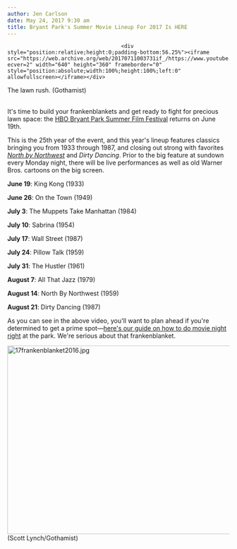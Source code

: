```yaml
---
author: Jen Carlson
date: May 24, 2017 9:30 am
title: Bryant Park's Summer Movie Lineup For 2017 Is HERE
---
```


	
										<div style="position:relative;height:0;padding-bottom:56.25%"><iframe src="https://web.archive.org/web/20170711003731if_/https://www.youtube.com/embed/4UdPZcXwMrQ?ecver=2" width="640" height="360" frameborder="0" style="position:absolute;width:100%;height:100%;left:0" allowfullscreen></iframe></div>
<span class="photo_caption">The lawn rush. (Gothamist)</span>

<p><br>
It&apos;s time to build your frankenblankets and get ready to fight for precious lawn space: the <a href="https://web.archive.org/web/20170711003731/http://bryantpark.org/events/2017/05/24/hbo-bryant-park-film-fest-lineup-reveal">HBO Bryant Park Summer Film Festival</a> returns on June 19th.</p>

<p>This is the 25th year of the event, and this year&apos;s lineup features classics bringing you from 1933 through 1987, and closing out strong with favorites <a href="https://web.archive.org/web/20170711003731/http://gothamist.com/2017/04/01/hitchcocks_genre-defying_masterpiec.php"><em>North by Northwest</em></a> and <em>Dirty Dancing</em>. Prior to the big feature at sundown every Monday night, there will be live performances as well as old Warner Bros. cartoons on the big screen.</p>

<p><strong>June 19</strong>: King Kong (1933)</p>

<p><strong>June 26</strong>: On the Town (1949)</p>

<p><strong>July 3</strong>: The Muppets Take Manhattan (1984)</p>

<p><strong>July 10</strong>: Sabrina (1954)</p>

<p><strong>July 17</strong>: Wall Street (1987)</p>

<p><strong>July 24</strong>: Pillow Talk (1959)</p>

<p><strong>July 31</strong>: The Hustler (1961)</p>

<p><strong>August 7</strong>: All That Jazz (1979)</p>

<p><strong>August 14</strong>: North By Northwest (1959)</p>

<p><strong>August 21</strong>: Dirty Dancing (1987)</p>

<p>As you can see in the above video, you&apos;ll want to plan ahead if you&apos;re determined to get a prime spot&#x2014;<a href="https://web.archive.org/web/20170711003731/http://gothamist.com/2016/06/27/bryant_park_movie_night_tips_2016.php">here&apos;s our guide on how to do movie night right</a> at the park. We&apos;re serious about that frankenblanket.</p>

<p><span class="mt-enclosure mt-enclosure-image" style="display: inline;"> <img alt="17frankenblanket2016.jpg" src="https://web.archive.org/web/20170711003731im_/http://gothamist.com/attachments/arts_jen/17frankenblanket2016.jpg" width="640" height="427" class="image-none"> </span><br>
<span class="photo_caption">(Scott Lynch/Gothamist)</span></p>					
										
									
				